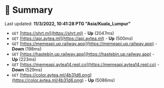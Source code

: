 # 📖 Summary
Last updated: **11/3/2022, 10:41:28 PTG "Asia/Kuala_Lumpur"**

- `GET` [https://shrt.ml](https://shrt.ml) - **Up** (2047ms)
- `GET` [https://api.aytea.ml](https://api.aytea.ml) - **Up** (500ms)
- `GET` [https://memeapi.up.railway.app](https://memeapi.up.railway.app) - **Down** (198ms)
- `GET` [https://hastebin.up.railway.app](https://hastebin.up.railway.app) - **Up** (223ms)
- `GET` [https://memeapi.aytea14.repl.co](https://memeapi.aytea14.repl.co) - **Down** (529ms)
- `GET` [https://color.aytea.ml/4b31d6.png](https://color.aytea.ml/4b31d6.png) - **Up** (5086ms)
